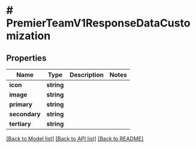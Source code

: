 # # PremierTeamV1ResponseDataCustomization

## Properties

Name | Type | Description | Notes
------------ | ------------- | ------------- | -------------
**icon** | **string** |  |
**image** | **string** |  |
**primary** | **string** |  |
**secondary** | **string** |  |
**tertiary** | **string** |  |

[[Back to Model list]](../../README.md#models) [[Back to API list]](../../README.md#endpoints) [[Back to README]](../../README.md)
